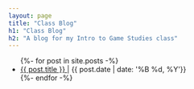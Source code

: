 ```yaml
---
layout: page
title: "Class Blog"
h1: "Class Blog"
h2: "A blog for my Intro to Game Studies class"
---
```

<ul>
  {%- for post in site.posts -%}
  <li>
    <a href="{{ post.url }}"> {{ post.title }} </a>
    | {{ post.date | date: '%B %d, %Y'}}
  </li>
  {%- endfor -%}
</ul>